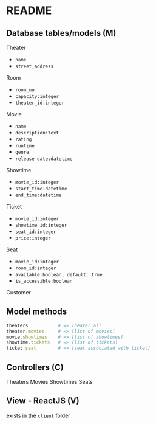 # README

## Database tables/models (M)

Theater
- `name`
- `street_address`

Room
- `room_no`
- `capacity:integer`
- `theater_id:integer`

Movie
- `name`
- `description:text`
- `rating`
- `runtime`
- `genre`
- `release date:datetime`

Showtime
- `movie_id:integer`
- `start_time:datetime`
- `end_time:datetime`
  
Ticket
- `movie_id:integer`
- `showtime_id:integer`
- `seat_id:integer`
- `price:integer`

Seat
- `movie_id:integer`
- `room_id:integer`
- `available:boolean, default: true`
- `is_accessible:boolean`

Customer

## Model methods
```ruby
theaters           # => Theater.all
theater.movies     # => [list of movies]
movie.showtimes    # => [list of showtimes]
showtime.tickets   # => [list of tickets]
ticket.seat        # => [seat associated with ticket]
```

## Controllers (C)

Theaters
Movies
Showtimes
Seats

## View - ReactJS (V)
exists in the `client` folder




